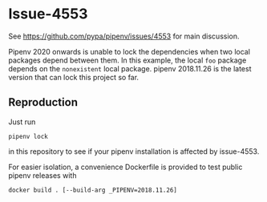 # Issue-4553
See https://github.com/pypa/pipenv/issues/4553 for main discussion.

Pipenv 2020 onwards is unable to lock the dependencies when two local
packages depend between them. In this example, the local `foo` package
depends on the `nonexistent` local package. pipenv 2018.11.26 is the
latest version that can lock this project so far.

## Reproduction

Just run

```
pipenv lock
```

in this repository to see if your pipenv
installation is affected by issue-4553.

For easier isolation, a convenience Dockerfile is
provided to test public pipenv releases with

```
docker build . [--build-arg _PIPENV=2018.11.26]
```